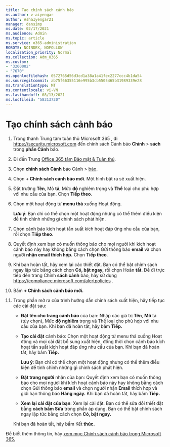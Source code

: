 ```yaml
---
title: Tạo chính sách cảnh báo
ms.author: v-aiyengar
author: AshaIyengar21
manager: dansimp
ms.date: 02/17/2021
ms.audience: Admin
ms.topic: article
ms.service: o365-administration
ROBOTS: NOINDEX, NOFOLLOW
localization_priority: Normal
ms.collection: Adm_O365
ms.custom:
- "3200002"
- "7670"
ms.openlocfilehash: 0572765d56d3cd1a38a1a41fec2277ccc4b1da54
ms.sourcegitcommit: ab75f66355116e995b3cb5505465b31989339e28
ms.translationtype: MT
ms.contentlocale: vi-VN
ms.lasthandoff: 08/13/2021
ms.locfileid: "58313720"
---
```

# <a name="create-an-alert-policy"></a>Tạo chính sách cảnh báo

1. Trong thanh Trung tâm tuân thủ Microsoft 365 , đi <https://security.microsoft.com> đến chính sách Cảnh báo **Chính** \> **sách** trong **phần Cảnh** báo.

1. Đi đến Trung [Office 365 tâm Bảo mật & Tuân thủ](https://go.microsoft.com/fwlink/p/?linkid=2077143).
1. Chọn **chính sách Cảnh** báo Cảnh  >  [báo](https://go.microsoft.com/fwlink/?linkid=2103208).
1. Chọn **+ Chính sách cảnh báo mới**. Một hình bật ra sẽ xuất hiện.
1. Đặt trường **Tên**, Mô **tả**, Mức **độ** nghiêm trọng và **Thể** loại cho phù hợp với nhu cầu của bạn. Chọn **Tiếp theo**.
1. Chọn một hoạt động từ **menu thả** xuống Hoạt động.

    **Lưu ý**: Bạn chỉ có thể chọn một hoạt động nhưng có thể thêm điều kiện để tinh chỉnh những gì chính sách phát hiện.
1. Chọn cảnh báo kích hoạt tần suất kích hoạt đáp ứng nhu cầu của bạn, rồi chọn **Tiếp theo**.
1. Quyết định xem bạn có muốn thông báo cho mọi người khi kích hoạt cảnh báo này hay không bằng cách chọn Gửi thông báo **email** và chọn người **nhận email thích hợp.** Chọn **Tiếp theo**.
1. Khi bạn hoàn tất, hãy xem lại các thiết đặt. Bạn có thể bật chính sách ngay lập tức bằng cách chọn **Có, bật ngay,** rồi chọn Hoàn **tất**.
   Để đi trực tiếp đến trang Chính **sách cảnh** báo, hãy sử dụng <https://compliance.microsoft.com/alertpolicies> .

2. Bấm **+ Chính sách cảnh báo mới.**
3. Trong phần mở ra của trình hướng dẫn chính sách xuất hiện, hãy tiếp tục các cài đặt sau:
   - **Đặt tên cho trang cảnh báo** của bạn: Nhập các giá trị **Tên**, **Mô** tả (tùy chọn), Mức **độ** **nghiêm** trọng và Thể loại cho phù hợp với nhu cầu của bạn. Khi bạn đã hoàn tất, hãy bấm **Tiếp.**
   - **Tạo cài đặt** cảnh báo: Chọn một hoạt động từ menu thả xuống Hoạt động và mọi cài đặt bổ sung xuất hiện, đồng thời chọn cảnh báo kích hoạt tần suất kích hoạt đáp ứng nhu cầu của bạn.  Khi bạn đã hoàn tất, hãy bấm **Tiếp.**

     **Lưu ý**: Bạn chỉ có thể chọn một hoạt động nhưng có thể thêm điều kiện để tinh chỉnh những gì chính sách phát hiện.

   - **Đặt trang người** nhận của bạn: Quyết định xem bạn có muốn thông báo cho mọi người khi kích hoạt cảnh báo này hay không bằng cách chọn Gửi thông báo **email** và chọn người nhận **Email** thích hợp và giới hạn thông báo **Hàng ngày.** Khi bạn đã hoàn tất, hãy bấm **Tiếp.**
   - **Xem lại cài đặt của bạn**: Xem lại cài đặt. Bạn có thể sửa đổi thiết đặt bằng **cách bấm Sửa** trong phần áp dụng. Bạn có thể bật chính sách ngay lập tức bằng cách chọn **Có, bật ngay.**

   Khi bạn đã hoàn tất, hãy bấm Kết **thúc.**

Để biết thêm thông tin, hãy [xem mục Chính sách cảnh báo trong Microsoft 365.](https://docs.microsoft.com/microsoft-365/compliance/alert-policies)
